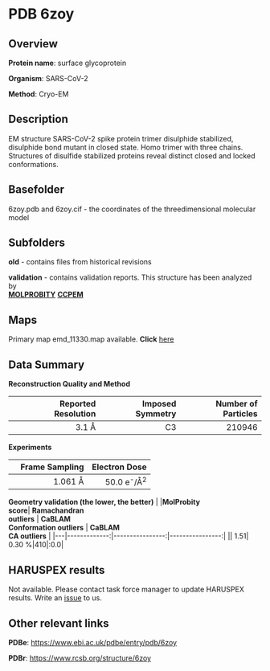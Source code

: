 # PDB 6zoy

## Overview

**Protein name**: surface glycoprotein

**Organism**: SARS-CoV-2

**Method**: Cryo-EM

## Description

EM structure SARS-CoV-2 spike protein trimer disulphide stabilized, disulphide bond mutant in closed state. Homo trimer with three chains. Structures of disulfide stabilized proteins reveal distinct closed and locked conformations.

## Basefolder

6zoy.pdb and 6zoy.cif - the coordinates of the threedimensional molecular model

## Subfolders



**old** - contains files from historical revisions

**validation** - contains validation reports. This structure has been analyzed by <br>  [**MOLPROBITY**](https://github.com/thorn-lab/coronavirus_structural_task_force/tree/master/pdb/surface_glycoprotein/SARS-CoV-2/6zoy/validation/molprobity)   [**CCPEM**](https://github.com/thorn-lab/coronavirus_structural_task_force/tree/master/pdb/surface_glycoprotein/SARS-CoV-2/6zoy/validation/ccpem-validation) 



## Maps

Primary map emd_11330.map available. **Click** [here](http://ftp.wwpdb.org/pub/emdb/structures/EMD-11330/map/) 

## Data Summary
**Reconstruction Quality and Method**

|   | Reported Resolution | Imposed Symmetry | Number of Particles |
|---|-------------:|----------------:|--------------:|
|   |3.1 Å|C3|210946|

**Experiments**

|   | Frame Sampling | Electron Dose |
|---|-------------:|----------------:|
|   |1.061 Å|50.0 e<sup>-</sup>/Å<sup>2</sup>|

**Geometry validation (the lower, the better)**
|   |**MolProbity<br>score**| **Ramachandran<br>outliers** | **CaBLAM<br>Conformation outliers** | **CaBLAM<br>CA outliers** |
|---|-------------:|----------------:|----------------:|
||  1.51|  0.30 %|410|:0.0|

## HARUSPEX results

Not available. Please contact task force manager to update HARUSPEX results. Write an [issue](https://github.com/thorn-lab/coronavirus_structural_task_force/issues) to us.

## Other relevant links 
**PDBe**:  https://www.ebi.ac.uk/pdbe/entry/pdb/6zoy
 
**PDBr**: https://www.rcsb.org/structure/6zoy 
